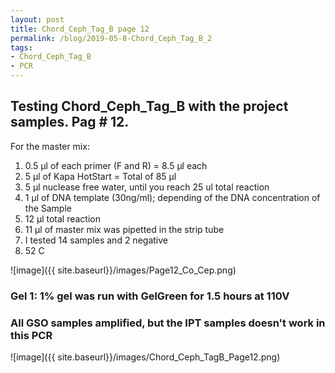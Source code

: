 ```yaml
---
layout: post
title: Chord_Ceph_Tag_B page 12
permalink: /blog/2019-05-8-Chord_Ceph_Tag_B_2
tags:
- Chord_Ceph_Tag_B
- PCR
---
```


## Testing Chord_Ceph_Tag_B with the project samples. Pag # 12.

For the master mix:

1. 0.5 µl of each primer (F and R) = 8.5 µl each
2. 5 µl of Kapa HotStart = Total of 85 µl
3. 5 µl nuclease free water, until you reach 25 ul total reaction
4. 1 µl of DNA template (30ng/ml); depending of the DNA concentration of the Sample
5. 12 µl total reaction
6. 11 µl of master mix was pipetted in the strip tube
7. I tested 14 samples and 2 negative 
8. 52 C

![image]({{ site.baseurl}}/images/Page12_Co_Cep.png)

### Gel 1: 1% gel was run with GelGreen for 1.5 hours at 110V

### All GSO samples amplified, but the IPT samples doesn't work in this PCR

![image]({{ site.baseurl}}/images/Chord_Ceph_TagB_Page12.png)
